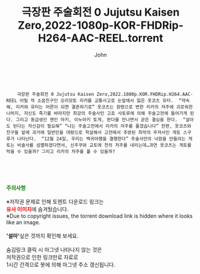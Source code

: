 ﻿---
layout: post
title:  "    극장판 주술회전 0 Jujutsu Kaisen Zero,2022-1080p-KOR-FHDRip-H264-AAC-REEL.torrent"
author: John
categories: [ 애니/만화 ]
tags: [  ]
image:  
description: "    극장판 주술회전 0 Jujutsu Kaisen Zero,2022-1080p-KOR-FHDRip-H264-AAC-REEL torrent 정보 공유"
toc: true
toc_sticky: true
---

<br>

        극장판 주술회전 0 Jujutsu Kaisen Zero,2022.1080p.KOR.FHDRip.H264.AAC-REEL 어릴 적 소꿉친구인 오리모토 리카를 교통사고로 눈앞에서 잃은 옷코츠 유타.  “약속해, 리카와 유타는 어른이 되면 결혼하기로” 옷코츠는 원령으로 변한 리카의 저주에 괴로워한 나머지, 자신도 죽기를 바라지만 최강의 주술사인 고죠 사토루에 의해 주술고전에 들어가게 된다. 그리고 동급생인 젠인 마키, 이누마키 토게, 판다를 만나면서 굳은 결심을 한다.  “살아도 된다는 자신감이 필요해” “나는 주술고전에서 리카의 저주를 풀겠습니다” 한편, 옷코츠와 친구들 앞에 과거에 일반인을 대량으로 학살해서 고전에서 추방된 최악의 주저사인 게토 스구루가 나타난다.  “12월 24일, 우리는 백귀야행을 결행한다” 주술사만의 낙원을 만들려는 게토는 비술사를 섬멸하겠다면서, 신주쿠와 교토에 천의 저주를 내리는데…과연 옷코츠는 게토를 막을 수 있을까? 그리고 리카의 저주를 풀 수 있을까? 
    
<br><br><br>
<p data-ke-size="size16"><b><span style="color: green;">주의사항</span></b><br /><br />※저작권 문제로 인해 토렌트 다운로드 링크는<br /><b><span style="color: red;">유사 이미지</span></b>에 숨겨뒀습니다.<br />※Due to copyright issues, the torrent download link is hidden where it looks like an image.<br /><br /><b>'설마'</b>싶은 것까지 확인해 보세요.<br /><br />숨김링크 클릭 시 마그넷 나타나지 않는 것은<br />저작권으로 인한 링크만료 자료로<br />1시간 간격으로 봇에 의해 마그넷 주소 갱신됩니다.</p>
